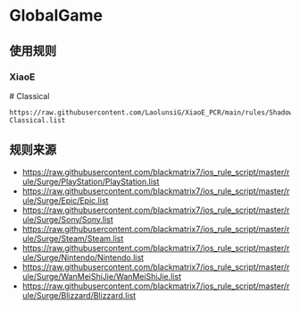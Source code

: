 # GlobalGame

## 使用规则
### XiaoE
\# Classical
```
https://raw.githubusercontent.com/LaolunsiG/XiaoE_PCR/main/rules/Shadowrocket/GlobalGame/GlobalGame-Classical.list
```


## 规则来源
- https://raw.githubusercontent.com/blackmatrix7/ios_rule_script/master/rule/Surge/PlayStation/PlayStation.list
- https://raw.githubusercontent.com/blackmatrix7/ios_rule_script/master/rule/Surge/Epic/Epic.list
- https://raw.githubusercontent.com/blackmatrix7/ios_rule_script/master/rule/Surge/Sony/Sony.list
- https://raw.githubusercontent.com/blackmatrix7/ios_rule_script/master/rule/Surge/Steam/Steam.list
- https://raw.githubusercontent.com/blackmatrix7/ios_rule_script/master/rule/Surge/Nintendo/Nintendo.list
- https://raw.githubusercontent.com/blackmatrix7/ios_rule_script/master/rule/Surge/WanMeiShiJie/WanMeiShiJie.list
- https://raw.githubusercontent.com/blackmatrix7/ios_rule_script/master/rule/Surge/Blizzard/Blizzard.list
